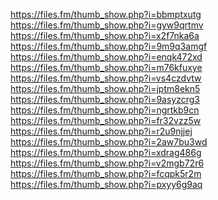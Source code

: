 <!-- import './App.css';
import {
  BrowserRouter as Router,
  Switch,
  Route
} from "react-router-dom";
import Home from './Pages/Home/Home/Home';
import About from './Pages/About/About';
import Appointment from './Pages/Appointment/Appointment/Appointment';
import Register from './Pages/Login/Register/Register';
import Login from './Pages/Login/Login/Login';
import AuthProvider from './contexts/AuthProvider/AuthProvider'
import PrivateRoute from './Pages/Login/PrivateRoute/PrivateRoute';
import Dashboard from './Pages/Dashboard/Dashboard/Dashboard';

function App() {
  return (
    <div className="App">
      <AuthProvider>
        <Router>
          <Switch>
            <Route path="/about">
              <About />
            </Route>
            <PrivateRoute path="/appointment">
              <Appointment />
            </PrivateRoute>
            <PrivateRoute path="/dashboard">
              <Dashboard />
            </PrivateRoute>
            <Route path="/login">
              <Login />
            </Route>
            <Route path="/register">
              <Register />
            </Route>
            <Route path="/home">
              <Home />
            </Route>
            <Route exact path="/">
              <Home />
            </Route>
          </Switch>
        </Router>
      </AuthProvider>

    </div>
  );
}

export default App; -->


https://files.fm/thumb_show.php?i=bbmptxutg
https://files.fm/thumb_show.php?i=gyw9qrtmv
https://files.fm/thumb_show.php?i=x2f7nka6a
https://files.fm/thumb_show.php?i=9m9q3amgf
https://files.fm/thumb_show.php?i=enqk472xd
https://files.fm/thumb_show.php?i=m76kfuxye
https://files.fm/thumb_show.php?i=vs4czdvtw
https://files.fm/thumb_show.php?i=jptm8ekn5
https://files.fm/thumb_show.php?i=9asyzcrg3
https://files.fm/thumb_show.php?i=ngrtkb9cn
https://files.fm/thumb_show.php?i=fr32vzz5w
https://files.fm/thumb_show.php?i=r2u9njjej
https://files.fm/thumb_show.php?i=2aw7bu3wd
https://files.fm/thumb_show.php?i=xdrag486g
https://files.fm/thumb_show.php?i=v2mgb72r6
https://files.fm/thumb_show.php?i=fcqpk5r2m
https://files.fm/thumb_show.php?i=pxyy6g9aq